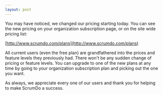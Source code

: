 ```yaml
---
layout: post
---
```




You may have noticed, we changed our pricing starting today.  You can see the new pricing on your organization subscription page, or on the site wide pricing list:  
  
[http://www.scrumdo.com/plans](http://www.scrumdo.com/plans)

All current users (even the free plan) are grandfathered into the prices and feature levels they previously had.  There won't be any sudden change of pricing or feature levels.  You can upgrade to one of the new plans at any time by going to your organization subscription plan and picking out the one you want.

As always, we appreciate every one of our users and thank you for helping to make ScrumDo a success.